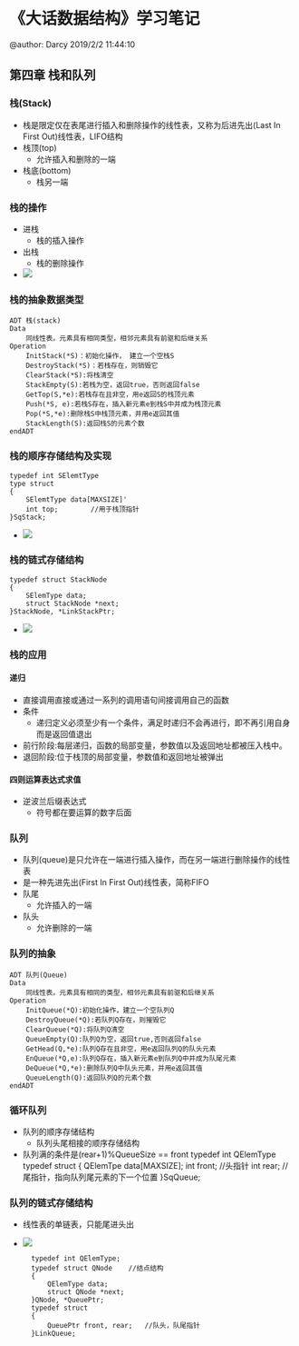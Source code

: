 # 《大话数据结构》学习笔记
@author: Darcy
2019/2/2 11:44:10 
## 第四章 栈和队列

### 栈(Stack)
- 栈是限定仅在表尾进行插入和删除操作的线性表，又称为后进先出(Last In First Out)线性表，LIFO结构
- 栈顶(top)
	- 允许插入和删除的一端
- 栈底(bottom)
	- 栈另一端


### 栈的操作
- 进栈
	- 栈的插入操作
- 出栈
	- 栈的删除操作
- ![](https://i.imgur.com/b08AHyV.png)

### 栈的抽象数据类型
    ADT 栈(stack)
    Data
		同线性表。元素具有相同类型，相邻元素具有前驱和后继关系 
	Operation
		InitStack(*S)：初始化操作， 建立一个空栈S
		DestroyStack(*S)：若栈存在，则销毁它
		ClearStack(*S):将栈清空
		StackEmpty(S):若栈为空，返回true，否则返回false
		GetTop(S,*e):若栈存在且非空，用e返回S的栈顶元素
		Push(*S, e):若栈S存在，插入新元素e到栈S中并成为栈顶元素
		Pop(*S,*e):删除栈S中栈顶元素，并用e返回其值
		StackLength(S):返回栈S的元素个数
	endADT

### 栈的顺序存储结构及实现
	typedef int SElemtType
	type struct
	{	
		SElemtType data[MAXSIZE]'
		int top;		//用于栈顶指针
	}SqStack;
- ![](https://i.imgur.com/x3hEZrW.png)

### 栈的链式存储结构
	typedef struct StackNode
	{
		SElemType data;
		struct StackNode *next;
	}StackNode, *LinkStackPtr;
- ![](https://i.imgur.com/op2L0TC.png)

### 栈的应用 
#### 递归
- 直接调用直接或通过一系列的调用语句间接调用自己的函数
- 条件
	- 递归定义必须至少有一个条件，满足时递归不会再进行，即不再引用自身而是返回值退出
- 前行阶段:每层递归，函数的局部变量，参数值以及返回地址都被压入栈中。
- 退回阶段:位于栈顶的局部变量，参数值和返回地址被弹出
#### 四则运算表达式求值
- 逆波兰后缀表达式
	- 符号都在要运算的数字后面

### 队列
- 队列(queue)是只允许在一端进行插入操作，而在另一端进行删除操作的线性表
- 是一种先进先出(First In First Out)线性表，简称FIFO
- 队尾
	- 允许插入的一端
- 队头
	- 允许删除的一端

### 队列的抽象
	ADT 队列(Queue)
	Data
		同线性表。元素具有相同的类型，相邻元素具有前驱和后继关系
	Operation
		InitQueue(*Q):初始化操作，建立一个空队列Q
		DestroyQueue(*Q):若队列Q存在，则摧毁它
		ClearQueue(*Q):将队列Q清空
		QueueEmpty(Q):队列Q为空，返回true,否则返回false
		GetHead(Q,*e):队列Q存在且非空，用e返回队列Q的队头元素
		EnQueue(*Q,e):队列Q存在，插入新元素e到队列Q中并成为队尾元素
		DeQueue(*Q,*e):删除队列Q中队头元素，并用e返回其值
		QueueLength(Q):返回队列Q的元素个数
	endADT

### 循环队列
- 队列的顺序存储结构
	- 队列头尾相接的顺序存储结构
- 队列满的条件是(rear+1)%QueueSize == front
	typedef int QElemType
	typedef struct
	{
		QElemTpe data[MAXSIZE];
		int front;		//头指针
		int rear;		//尾指针，指向队列尾元素的下一个位置
	}SqQueue;

### 队列的链式存储结构
- 线性表的单链表，只能尾进头出
- ![](https://i.imgur.com/o2lBR7s.png)
	
	    typedef int QElemType;
    	typedef struct QNode	//结点结构
    	{
    		QElemType data;
    		struct QNode *next;
    	}QNode, *QueuePtr;
    	typedef struct
    	{
    		QueuePtr front, rear;	//队头，队尾指针
    	}LinkQueue;
	